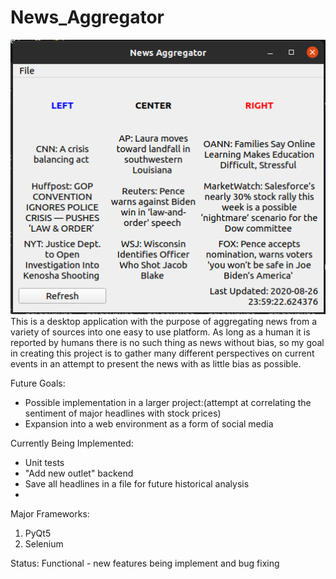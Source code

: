 # News_Aggregator
![](images/Example.png)
This is a desktop application with the purpose of aggregating news from a variety of sources into one easy to use platform. As long as a human it is reported by humans there is no such thing as news without bias, so my goal in creating this project is to gather many different perspectives on current events in an attempt to present the news with as little bias as possible. 

Future Goals:
* Possible implementation in a larger project:(attempt at correlating the sentiment of major headlines with stock prices)
* Expansion into a web environment as a form of social media

Currently Being Implemented:
* Unit tests
* "Add new outlet" backend
* Save all headlines in a file for future historical analysis
* 

Major Frameworks: 
1. PyQt5
2. Selenium

Status:
Functional - new features being implement and bug fixing
